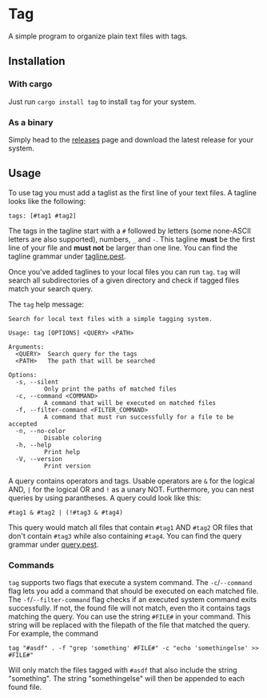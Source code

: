 # Tag

A simple program to organize plain text files with tags.

## Installation

### With cargo

Just run `cargo install tag` to install `tag` for your system.

### As a binary

Simply head to the [releases](https://github.com/miampf/tag/releases) page and download the latest release for your system.

## Usage

To use tag you must add a taglist as the first line of your text files. A tagline looks like the following:

```
tags: [#tag1 #tag2]
```

The tags in the tagline start with a `#` followed by letters (some none-ASCII letters are also supported), numbers, `_` and `-`. This tagline **must** be the first line of your file and **must not** be larger than one line. You can find the tagline grammar under [tagline.pest](./tagline.pest).

Once you've added taglines to your local files you can run `tag`. `tag` will search all subdirectories of a given directory and check if tagged files match your search query.

The `tag` help message:

```
Search for local text files with a simple tagging system.

Usage: tag [OPTIONS] <QUERY> <PATH>

Arguments:
  <QUERY>  Search query for the tags
  <PATH>   The path that will be searched

Options:
  -s, --silent
          Only print the paths of matched files
  -c, --command <COMMAND>
          A command that will be executed on matched files
  -f, --filter-command <FILTER_COMMAND>
          A command that must run successfully for a file to be accepted
  -n, --no-color
          Disable coloring
  -h, --help
          Print help
  -V, --version
          Print version
```

A query contains operators and tags. Usable operators are `&` for the logical AND, `|` for the logical OR and `!` as a unary NOT. Furthermore, you can nest queries by using parantheses. A query could look like this:

```
#tag1 & #tag2 | (!#tag3 & #tag4)
```

This query would match all files that contain `#tag1` AND `#tag2` OR files that don't contain `#tag3` while also containing `#tag4`. You can find the query grammar under [query.pest](./query.pest).

### Commands

`tag` supports two flags that execute a system command. The `-c`/`--command` flag lets you add a command that should be executed on each matched file. The `-f`/`--filter-command` flag checks if an executed system command exits successfully. If not, the found file will not match, even tho it contains tags matching the query. You can use the string `#FILE#` in your command. This string will be replaced with the filepath of the file that matched the query. For example, the command

```
tag "#asdf" . -f "grep 'something' #FILE#" -c "echo 'somethingelse' >> #FILE#"
```

Will only match the files tagged with `#asdf` that also include the string "something". The string "somethingelse" will then be appended to each found file.
